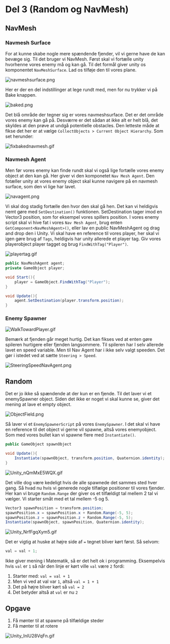 # Del 3 (Random og NavMesh)

## NavMesh

### Navmesh Surface

For at kunne skabe nogle mere spændende fjender, vil vi gerne have de kan bevæge sig. 
Til det bruger vi NavMesh. Først skal vi fortælle unity hvorhenne vores enemy må og kan gå. 
Til det formål giver unity os komponentet `NavMeshSurface`. Lad os tilføje den til vores plane.

![navmeshsurface.png](navmeshsurface.png)

Her er der en del indstillinger at lege rundt med, men for nu trykker vi på Bake knappen.

![baked.png](baked.png)

Det blå område der tegner sig er vores navmeshsurface. Det er det område vores enemy kan gå på.
Desværre er det sådan at ikke alt er helt blå, det skyldes at den prøve at undgå potentielle obstacles. 
Den letteste måde at fikse det her er at vælge `CollectObjects > Current Object Hierarchy`. Som set herunder:

![fixbakednavmesh.gif](fixbakednavmesh.gif)

### Navmesh Agent
Men før vores enemy kan finde rundt skal vi også lige fortælle vores enemy object at den kan gå.
Her giver vi den komponetet `Nav Mesh Agent`. Den fotæller unity at vores enemy object skal kunne navigere på en navmesh surface,
som den vi lige har lavet.

![navagent.png](navagent.png)

Vi skal dog stadig fortælle den hvor den skal gå hen. Det kan vi heldigvis nemt gøre med `SetDestination()` funktionen.
SetDestination tager imod en Vector3 position, som for eksempel vores spillers position. 
I vores enemy script skal vi hive fat i vores `Nav Mesh Agent`, brug enten `GetComponent<NavMeshAgent>()`,
eller lav en public NavMeshAgent og drag and drop den i Unity. 
Vi skal have en reference til vores player, her skal vi igen gøre brug af `Tags`, heldigvis har unity allerede et player tag.
Giv vores playerobject player tagget og brug `FindWithTag("Player")`.

![playertag.gif](playertag.gif)

```c#
public NavMeshAgent agent;
private GameObject player;

void Start(){
    player = GameObject.FindWithTag("Player");
}

void Update(){
    agent.SetDestination(player.transform.position);
}
```

### Enemy Spawner

![WalkTowardPlayer.gif](WalkTowardPlayer.gif)

<tip>
Bemærk at fjenden går meget hurtig. 
Det kan fikses ved at enten gøre spileren hurtigere eller fjenden langsommere.
Til spileren har I selv allerede lavet en speed variable. 
Men til Nav Agent har i ikke selv valgt speeden. Det gør i istedet ved at sætte <code>Steering > Speed</code>. 

![SteeringSpeedNavAgent.png](SteeringSpeedNavAgent.png)
</tip>

## Random
Det er jo ikke så spændende at der kun er en fjende.
Til det laver vi et enemySpawner object. Siden det ikke er noget vi skal kunne se, giver det mening at lave et empty object. 

![ObjectField.png](ObjectField.png)

Så laver vi et `EnemySpawnerScript` på vores `EnemySpawner`.
I det skal vi have en reference til det object vi gerne vil spawne, altså vores enemyobject.
Som med vores bullet kan vi spawne flere med `Instantiate()`.

```c#
public GameObject spawnObject

void Update(){
    Instantiate(spawnObject, transform.position, Quaternion.identity);
}
```

![Unity_nQmMxE5WQX.gif](Unity_nQmMxE5WQX.gif)

Det ville dog være kedeligt hvis de alle spawnede det sammes sted hver gang. 
Så hvad nu hvis vi generede nogle tilfælge positioner til vores fjender. 
Her kan vi bruge `Random.Range` der giver os et tilfældigt tal mellem 2 tal vi vælger. 
Vi starter småt med et tal mellem -5 og 5.
```c#
Vector3 spawnPosition = transform.position;
spawnPosition.x = spawnPosition.x + Random.Range(-5, 5);
spawnPosition.z = spawnPosition.z + Random.Range(-5, 5);
Instantiate(spawnObject, spawnPosition, Quaternion.identity);
```
![Unity_NrfFgqXym5.gif](Unity_NrfFgqXym5.gif)

Det er vigtig at huske at højre side af `=` tegnet bliver kørt først. Så selvom:

```C#
val = val + 1;
```

Ikke giver mening i Matematik, så er det helt ok i programming. 
Eksempelvis hvis `val` er `1` så når den linje er kørt ville `val` være `2` fordi:
1. Starter med: `val = val + 1` 
2. Men vi ved at val var `1`, altså `val = 1 + 1`
3. Det på højre bliver kørt så `val = 2`
4. Det betyder altså at `val` er nu `2`


## Opgave
1. Få mønter til at spawne på tilfældige steder
2. Få mønter til at rotere

![Unity_InlU28VqFn.gif](Unity_InlU28VqFn.gif)